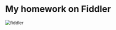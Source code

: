 # My homework on Fiddler
![fiddler](https://freesoft.ru/storage/images/209/2090/208993/208993_logo.png)
